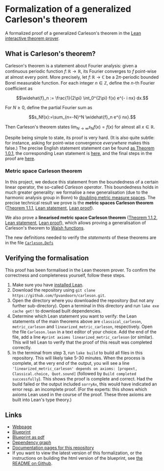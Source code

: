 # Formalization of a generalized Carleson's theorem
A formalized proof of a generalized Carleson's theorem in the [Lean interactive theorem prover](https://lean-lang.org/).

## What is Carleson's theorem?

Carleson's theorem is a statement about Fourier analysis: given a continuous periodic function $f\colon ℝ\to ℝ$, its Fourier converges to $f$ point-wise at almost every point.
More precisely, let $f\colon\mathbb{R}\to \mathbb{C}$ be a $2\pi$-periodic bounded Borel measurable function.
For each integer $n\in\mathbb{Z}$, define the $n$-th Fourier coefficient as
```math
\widehat{f}_n := \frac{1}{2\pi} \int_0^{2\pi} f(x) e^{- i nx} dx.
```
For $N\geq 0$, define the partial Fourier sum as
```math
s_Nf(x):=\sum_{n=-N}^N \widehat{f}_n e^{i nx}.
```
Then Carleson's theorem states $\lim_{N\to\infty} s_N f(x) = f(x)$ for almost all $x\in\mathbb{R}$.

Despite being simple to state, its proof is very hard. (It is also quite subtle: for instance, asking for point-wise convergence *everywhere* makes this false.)
The precise English statement statement can be found [as Theorem 1.0.1](https://florisvandoorn.com/carleson/blueprint/sect0001.html#classical-carleson),
the corresponding Lean statement is [here](Carleson/Defs.lean#L242),
and the final steps in the proof are [here](Carleson/Classical/ClassicalCarleson.lean#L197).

### Metric space Carleson theorem

In this project, we deduce this statement from the boundedness of a certain linear operator, the so-called *Carleson operator*.
This boundedness holds in much greater generality: we formalise a new generalisation (due to the harmonic analysis group in Bonn) to [doubling metric measure spaces](Carleson/Defs.lean#L40).
The precise technical result we prove is the **metric spaces Carleson theorem** ([Theorem 1.1.1](https://florisvandoorn.com/carleson/blueprint/sect0001.html#metric-space-Carleson), [Lean statement](Carleson/Defs.lean#L252), [Lean proof](Carleson/MetricCarleson/Main.lean#L197)).

We also prove a **linearised metric space Carleson theorem** ([Theorem 1.1.2](https://florisvandoorn.com/carleson/blueprint/sect0001.html#linearised-metric-Carleson), [Lean statement](Carleson/Defs.lean#L262), [Lean proof](Carleson/MetricCarleson/Linearized.lean#L103)),
which allows proving a generalisation of Carleson's theorem to [Walsh functions](https://en.wikipedia.org/wiki/Walsh_function).

The new definitions needed to verify the *statements* of these theorems are in the file [`Carleson.Defs`](Carleson/Defs.lean)

## Verifying the formalisation

This proof has been formalised in the Lean theorem prover.
To confirm the correctness and completeness yourself, follow these steps.
1. Make sure you have [installed Lean](https://leanprover-community.github.io/get_started.html).
2. Download the repository using `git clone https://github.com/fpvandoorn/carleson.git`.
3. Open the directory where you downloaded the repository (but not any further sub-directory). Open a terminal in this directory and run `lake exe cache get!` to download built dependencies.
4. Determine which Lean statement you want to verify: the Lean statements of the main theorems above are `classical_carleson`, `metric_carleson` and `linearized_metric_carleson`, respectively.
Open the file `Carleson.lean` in a text editor of your choice. Add the end of the file, add a line `#print axioms linearized_metric_carleson` (or similar). This will tell Lean to verify that the proof of this result was completed correctly.
5. In the terminal from step 3, run `lake build` to build all files in this repository. This will likely take 5-30 minutes.
When the process is complete, at the very end of the output, you will see a line `'linearized_metric_carleson' depends on axioms: [propext, Classical.choice, Quot.sound]` (followed by `Build completed successfully`).
This shows the proof is complete and correct. Had the build failed or the output included `sorryAx`, this would have indicated an error resp. an incomplete proof.
(For the experts: this shows which axioms Lean used in the course of the proof. These three axioms are built into Lean's type theory.)

## Links

* [Webpage](https://florisvandoorn.com/carleson/)
* [Blueprint](https://florisvandoorn.com/carleson/blueprint/)
* [Blueprint as pdf](https://florisvandoorn.com/carleson/blueprint.pdf)
* [Dependency graph](https://florisvandoorn.com/carleson/blueprint/dep_graph_document.html)
* [Documentation pages for this repository](https://florisvandoorn.com/carleson/docs/)
* If you want to view the latest version of this formalization, or the instructions on building the html version of the blueprint, see [the README on Github](https://github.com/fpvandoorn/carleson).